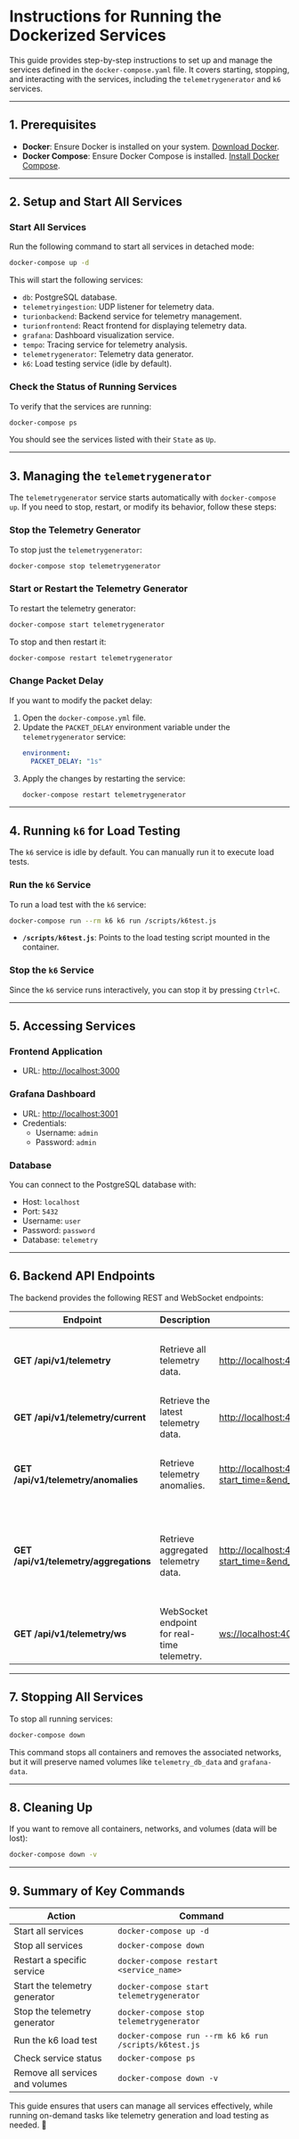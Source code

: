
# Instructions for Running the Dockerized Services

This guide provides step-by-step instructions to set up and manage the services defined in the `docker-compose.yaml` file. It covers starting, stopping, and interacting with the services, including the `telemetrygenerator` and `k6` services.

---

## **1. Prerequisites**

- **Docker**: Ensure Docker is installed on your system. [Download Docker](https://www.docker.com/products/docker-desktop).
- **Docker Compose**: Ensure Docker Compose is installed. [Install Docker Compose](https://docs.docker.com/compose/install/).

---

## **2. Setup and Start All Services**

### **Start All Services**

Run the following command to start all services in detached mode:
```bash
docker-compose up -d
```

This will start the following services:
- `db`: PostgreSQL database.
- `telemetryingestion`: UDP listener for telemetry data.
- `turionbackend`: Backend service for telemetry management.
- `turionfrontend`: React frontend for displaying telemetry data.
- `grafana`: Dashboard visualization service.
- `tempo`: Tracing service for telemetry analysis.
- `telemetrygenerator`: Telemetry data generator.
- `k6`: Load testing service (idle by default).

### **Check the Status of Running Services**

To verify that the services are running:
```bash
docker-compose ps
```

You should see the services listed with their `State` as `Up`.

---

## **3. Managing the `telemetrygenerator`**

The `telemetrygenerator` service starts automatically with `docker-compose up`. If you need to stop, restart, or modify its behavior, follow these steps:

### **Stop the Telemetry Generator**

To stop just the `telemetrygenerator`:
```bash
docker-compose stop telemetrygenerator
```

### **Start or Restart the Telemetry Generator**

To restart the telemetry generator:
```bash
docker-compose start telemetrygenerator
```

To stop and then restart it:
```bash
docker-compose restart telemetrygenerator
```

### **Change Packet Delay**

If you want to modify the packet delay:
1. Open the `docker-compose.yml` file.
2. Update the `PACKET_DELAY` environment variable under the `telemetrygenerator` service:
   ```yaml
   environment:
     PACKET_DELAY: "1s"
   ```
3. Apply the changes by restarting the service:
   ```bash
   docker-compose restart telemetrygenerator
   ```

---

## **4. Running `k6` for Load Testing**

The `k6` service is idle by default. You can manually run it to execute load tests.

### **Run the `k6` Service**

To run a load test with the `k6` service:
```bash
docker-compose run --rm k6 k6 run /scripts/k6test.js
```

- **`/scripts/k6test.js`**: Points to the load testing script mounted in the container.

### **Stop the `k6` Service**

Since the `k6` service runs interactively, you can stop it by pressing `Ctrl+C`.

---

## **5. Accessing Services**

### **Frontend Application**
- URL: [http://localhost:3000](http://localhost:3000)

### **Grafana Dashboard**
- URL: [http://localhost:3001](http://localhost:3001)
- Credentials:
    - Username: `admin`
    - Password: `admin`

### **Database**
You can connect to the PostgreSQL database with:
- Host: `localhost`
- Port: `5432`
- Username: `user`
- Password: `password`
- Database: `telemetry`

---

## **6. Backend API Endpoints**

The backend provides the following REST and WebSocket endpoints:

| Endpoint                      | Description                                  | Example URL                                                                                                           | Parameters                                                                                     |
|-------------------------------|----------------------------------------------|-----------------------------------------------------------------------------------------------------------------------|-----------------------------------------------------------------------------------------------|
| **GET /api/v1/telemetry**     | Retrieve all telemetry data.                | [http://localhost:4000/api/v1/telemetry](http://localhost:4000/api/v1/telemetry)                                      | `start_time` (required, ISO8601), `end_time` (required, ISO8601)                              |
| **GET /api/v1/telemetry/current** | Retrieve the latest telemetry data.      | [http://localhost:4000/api/v1/telemetry/current](http://localhost:4000/api/v1/telemetry/current)                      | No parameters required.                                                                       |
| **GET /api/v1/telemetry/anomalies** | Retrieve telemetry anomalies.          | [http://localhost:4000/api/v1/telemetry/anomalies?start_time=<start>&end_time=<end>](http://localhost:4000/api/v1/telemetry/anomalies) | `start_time` (required, ISO8601), `end_time` (required, ISO8601)                              |
| **GET /api/v1/telemetry/aggregations** | Retrieve aggregated telemetry data. | [http://localhost:4000/api/v1/telemetry/aggregations?start_time=<start>&end_time=<end>&aggregation=<agg>](http://localhost:4000/api/v1/telemetry/aggregations) | `start_time` (required, ISO8601), `end_time` (required, ISO8601), `aggregation` (`min`, `max`, `avg`) |
| **GET /api/v1/telemetry/ws**  | WebSocket endpoint for real-time telemetry. | [ws://localhost:4000/api/v1/telemetry/ws](ws://localhost:4000/api/v1/telemetry/ws)                                    | No parameters required.                                                                       |

---

## **7. Stopping All Services**

To stop all running services:
```bash
docker-compose down
```

This command stops all containers and removes the associated networks, but it will preserve named volumes like `telemetry_db_data` and `grafana-data`.

---

## **8. Cleaning Up**

If you want to remove all containers, networks, and volumes (data will be lost):
```bash
docker-compose down -v
```

---

## **9. Summary of Key Commands**

| Action                           | Command                                                                                 |
|----------------------------------|-----------------------------------------------------------------------------------------|
| Start all services               | `docker-compose up -d`                                                                  |
| Stop all services                | `docker-compose down`                                                                   |
| Restart a specific service       | `docker-compose restart <service_name>`                                                |
| Start the telemetry generator    | `docker-compose start telemetrygenerator`                                               |
| Stop the telemetry generator     | `docker-compose stop telemetrygenerator`                                                |
| Run the k6 load test             | `docker-compose run --rm k6 k6 run /scripts/k6test.js`                                  |
| Check service status             | `docker-compose ps`                                                                     |
| Remove all services and volumes  | `docker-compose down -v`                                                                |

This guide ensures that users can manage all services effectively, while running on-demand tasks like telemetry generation and load testing as needed. 🚀
